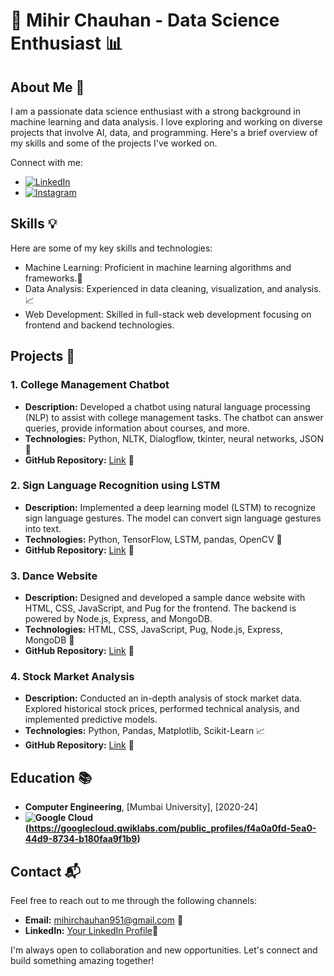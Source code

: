 # 🚀 Mihir Chauhan - Data Science Enthusiast 📊

## About Me 👋
I am a passionate data science enthusiast with a strong background in machine learning and data analysis. I love exploring and working on diverse projects that involve AI, data, and programming. Here's a brief overview of my skills and some of the projects I've worked on.

Connect with me:
- [![LinkedIn](https://img.shields.io/badge/linkedin-%230077B5.svg?style=for-the-badge&logo=linkedin&logoColor=white)](https://www.linkedin.com/in/mihir-chauhan-017518208/)
- [![Instagram](https://img.shields.io/badge/Instagram-%23E4405F.svg?style=for-the-badge&logo=Instagram&logoColor=white)](https://www.instagram.com/_mihir__chauhan_/)

## Skills 💡
Here are some of my key skills and technologies:
- Machine Learning: Proficient in machine learning algorithms and frameworks.🤖
- Data Analysis: Experienced in data cleaning, visualization, and analysis.📈
- Web Development: Skilled in full-stack web development focusing on frontend and backend technologies.

## Projects 🚧

### 1. College Management Chatbot
- **Description:** Developed a chatbot using natural language processing (NLP) to assist with college management tasks. The chatbot can answer queries, provide information about courses, and more.
- **Technologies:** Python, NLTK, Dialogflow, tkinter, neural networks, JSON 🐍
- **GitHub Repository:** [Link](https://github.com/Mihirchauhan0709/chatbot-for-collage-management) 🔗

### 2. Sign Language Recognition using LSTM
- **Description:** Implemented a deep learning model (LSTM) to recognize sign language gestures. The model can convert sign language gestures into text.
- **Technologies:** Python, TensorFlow, LSTM, pandas, OpenCV 🧠
- **GitHub Repository:** [Link](https://github.com/Mihirchauhan0709/Sign-language-recognition) 🔗

### 3. Dance Website
- **Description:** Designed and developed a sample dance website with HTML, CSS, JavaScript, and Pug for the frontend. The backend is powered by Node.js, Express, and MongoDB.
- **Technologies:** HTML, CSS, JavaScript, Pug, Node.js, Express, MongoDB 💃
- **GitHub Repository:** [Link](https://github.com/Mihirchauhan0709/SampleDanceWebsite) 🔗

### 4. Stock Market Analysis
- **Description:** Conducted an in-depth analysis of stock market data. Explored historical stock prices, performed technical analysis, and implemented predictive models.
- **Technologies:** Python, Pandas, Matplotlib, Scikit-Learn 📈
- **GitHub Repository:** [Link](https://github.com/Mihirchauhan0709/Stock-Market-analysis) 🔗

## Education 📚
- **Computer Engineering**, [Mumbai University], [2020-24]
- **![Google Cloud](https://img.shields.io/badge/GoogleCloud-%234285F4.svg?style=for-the-badge&logo=google-cloud&logoColor=white)(https://googlecloud.qwiklabs.com/public_profiles/f4a0a0fd-5ea0-44d9-8734-b180faa9f1b9)**


## Contact 📬
Feel free to reach out to me through the following channels:
- **Email:** mihirchauhan951@gmail.com 📧
- **LinkedIn:** [Your LinkedIn Profile](https://www.linkedin.com/in/mihir-chauhan-017518208/)🔗

I'm always open to collaboration and new opportunities. Let's connect and build something amazing together!


<!--
**Mihirchauhan0709/Mihirchauhan0709** is a ✨ _special_ ✨ repository because its `README.md` (this file) appears on your GitHub profile.

Here are some ideas to get you started:

- 🔭 I’m currently working on ...
- 🌱 I’m currently learning ...
- 👯 I’m looking to collaborate on ...
- 🤔 I’m looking for help with ...
- 💬 Ask me about ...
- 📫 How to reach me: ...
- 😄 Pronouns: ...
- ⚡ Fun fact: ...
-->
